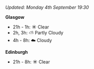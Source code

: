 *Updated: Monday 4th September 19:30*

**Glasgow**

* 21h - 1h: :sunny: Clear
* 2h, 3h: :partly_sunny: Partly Cloudy
* 4h - 8h: :cloud: Cloudy

**Edinburgh**

* 21h - 8h: :sunny: Clear
